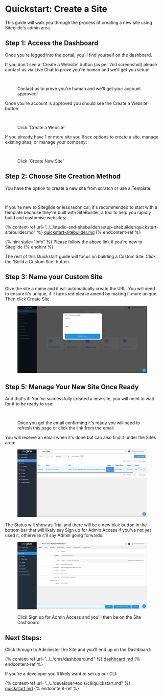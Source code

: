 # Quickstart: Create a Site

This guide will walk you through the process of creating a new site using Siteglide's admin area.

## Step 1: Access the Dashboard

Once you're logged into the portal, you'll find yourself on the dashboard.

If you don't see a 'Create a Website' button (as per 2nd screenshot) please contact us via Live Chat to prove you're human and we'll get you setup!

<figure><img src="https://p186.p2.n0.cdn.zight.com/items/d5uXKzqk/4dc0d410-7174-42c2-9a35-1f768e63a980.jpg?source=viewer&#x26;v=%223394866977311bdf3f7fed1434b1e117%22" alt=""><figcaption><p>Contact us to prove you're human and we'll get your account approved!</p></figcaption></figure>

Once you're account is approved you should see the Create a Website button:

<figure><img src="https://p186.p2.n0.cdn.zight.com/items/JruErXRj/8a71bcb1-af8a-49d0-b4e3-1c852d527ea1.jpg?source=viewer&#x26;v=%22dd8591f5052a2eccacfd55cba546137a%22" alt=""><figcaption><p>Click 'Create a Website'</p></figcaption></figure>

If you already have 1 or more site you'll see options to create a site, manage existing sites, or manage your company:

<div align="left"><figure><img src="https://p186.p2.n0.cdn.zight.com/items/4gu8gZWZ/71d169a7-5af8-40ac-b517-c858baff1ef6.png?source=viewer&#x26;v=%22207c8f085ac90c7ed93c8c177f3f3872%22" alt=""><figcaption><p>Click 'Create New Site'</p></figcaption></figure></div>

## Step 2: Choose Site Creation Method

You have the option to create a new site from scratch or use a Template.&#x20;

<figure><img src="https://p186.p2.n0.cdn.zight.com/items/mXuWlEkR/2b98c39f-540b-4864-a4bf-10d215506aa8.jpg?source=viewer&#x26;v=%22dde4f0d458f05746ad79f05e5fb4072b%22" alt=""><figcaption></figcaption></figure>

If you're new to Siteglide or less technical, it's recommended to start with a template because they're built with SiteBuilder, a tool to help you rapidly build and customise websites:

{% content-ref url="../../studio-and-sitebuilder/setup-sitebuilder/quickstart-sitebuilder.md" %}
[quickstart-sitebuilder.md](../../studio-and-sitebuilder/setup-sitebuilder/quickstart-sitebuilder.md)
{% endcontent-ref %}

{% hint style="info" %}
Please follow the above link if you're new to Siteglide
{% endhint %}

The rest of this Quickstart guide will focus on building a Custom Site. Click the 'Build a Custom Site' button.

## Step 3: Name your Custom Site

Give the site a name and it will automatically create the URL. You will need to ensure it's unique, if it turns red please amend by making it more unique. Then click Create Site.

<figure><img src="../../.gitbook/assets/Siteglide-Create-Site-Blank-Modal-Dashboard.jpg" alt=""><figcaption></figcaption></figure>

## Step 5: Manage Your New Site Once Ready

And that's it! You've successfully created a new site, you will need to wait for it to be ready to use:

<figure><img src="https://p186.p2.n0.cdn.zight.com/items/v1u9wLZ2/3bf5f58f-56e5-4b32-b427-36fc35cd9bfc.jpg?source=viewer&#x26;v=%22ddbfd9bfe9035551bb2c140d6b3d916c%22" alt=""><figcaption><p>Once you get the email confirming it's ready you will need to refresh this page or click the link from the email</p></figcaption></figure>

You will receive an email when it's done but can also find it under the Sites area:

<figure><img src="../../.gitbook/assets/Siteglide-Sites-List.png" alt=""><figcaption></figcaption></figure>

The Status will show as Trial and there will be a new blue button in the bottom bar that will likely say Sign up for Admin Access if you've not yet used it, otherwise it'll say Admin going forwards:

<figure><img src="../../.gitbook/assets/Siteglide-Site-Details.jpg" alt=""><figcaption><p>Click Sign up for Admin Access and you'll then be on the Site Dashboard</p></figcaption></figure>

## Next Steps:

Click through to Administer the Site and you'll end up on the Dashboard:

{% content-ref url="../../cms/dashboard.md" %}
[dashboard.md](../../cms/dashboard.md)
{% endcontent-ref %}

If you're a developer you'll likely want to set up our CLI:

{% content-ref url="../../developer-tools/cli/quickstart.md" %}
[quickstart.md](../../developer-tools/cli/quickstart.md)
{% endcontent-ref %}

